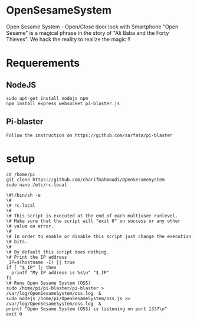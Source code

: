 # OpenSesameSystem
Open Sesame System - Open/Close door lock with Smartphone
"Open Sesame" is a magical phrase in the story of "Ali Baba and the Forty Thieves".  We hack the reality to realize the magic !!

# Requerements

## NodeJS
	
	sudo apt-get install nodejs npm
	npm install express websocket pi-blaster.js

## Pi-blaster 

	Follow the instruction on https://github.com/sarfata/pi-blaster
	
# setup

	cd /home/pi
	git clone https://github.com/charifmahmoudi/OpenSesameSystem
	sudo nano /etc/rc.local
	
```
\#!/bin/sh -e
\#
\# rc.local
\#
\# This script is executed at the end of each multiuser runlevel.
\# Make sure that the script will "exit 0" on success or any other
\# value on error.
\#
\# In order to enable or disable this script just change the execution
\# bits.
\#
\# By default this script does nothing.
\# Print the IP address
_IP=$(hostname -I) || true
if [ "$_IP" ]; then
  printf "My IP address is %s\n" "$_IP"
fi
\# Runs Open Sesame System (OSS)
sudo /home/pi/pi-blaster/pi-blaster > /var/log/OpenSesameSystem/oss.log  &
sudo nodejs /home/pi/OpenSesameSystem/oss.js >> /var/log/OpenSesameSystem/oss.log  &
printf "Open Sesame System (OSS) is listening on port 1337\n"
exit 0
```
	
